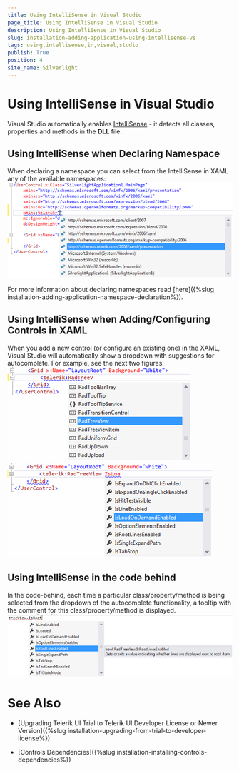 ```yaml
---
title: Using IntelliSense in Visual Studio
page_title: Using IntelliSense in Visual Studio
description: Using IntelliSense in Visual Studio
slug: installation-adding-application-using-intellisense-vs
tags: using,intellisense,in,visual,studio
publish: True
position: 4
site_name: Silverlight
---
```


# Using IntelliSense in Visual Studio



Visual Studio automatically enables [IntelliSense](http://en.wikipedia.org/wiki/IntelliSense) - it detects all classes, properties and methods in the __DLL__ file.

## Using IntelliSense when Declaring Namespace

When declaring a namespace you can select from the IntelliSense in XAML any of the available namespaces:![Common Installing Namespace Declaration 012](images/Common_InstallingNamespaceDeclaration_012.png)

For more information about declaring namespaces read [here]({%slug installation-adding-application-namespace-declaration%}).

## Using IntelliSense when Adding/Configuring Controls in XAML

When you add a new control (or configure an existing one) in the XAML, Visual Studio will automatically show a dropdown with suggestions for autocomplete. For example, see the next two figures.![Common Installing Using Intellisense 012](images/Common_InstallingUsingIntellisense_012.png)![Common Installing Using Intellisense 013](images/Common_InstallingUsingIntellisense_013.png)

## Using IntelliSense in the code behind

In the code-behind, each time a particular class/property/method is being selected from the dropdown of the autocomplete functionality, a tooltip with the comment for this class/property/method is displayed.![Common Installing Using Intellisense 014](images/Common_InstallingUsingIntellisense_014.png)

# See Also

 * [Upgrading Telerik UI Trial to Telerik UI Developer License or Newer Version]({%slug installation-upgrading-from-trial-to-developer-license%})

 * [Controls Dependencies]({%slug installation-installing-controls-dependencies%})
